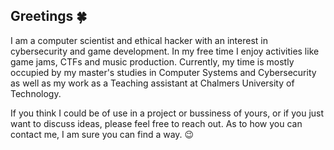 ##  Greetings  🍀

I am a computer scientist and ethical hacker with an interest in cybersecurity and game development. In my free time I enjoy activities like game jams, CTFs and music production. Currently, my time is mostly occupied by my master's studies in Computer Systems and Cybersecurity as well as my work as a Teaching assistant at Chalmers University of Technology.

If you think I could be of use in a project or bussiness of yours, or if you just want to discuss ideas, please feel free to reach out. As to how you can contact me, I am sure you can find a way. 😉
